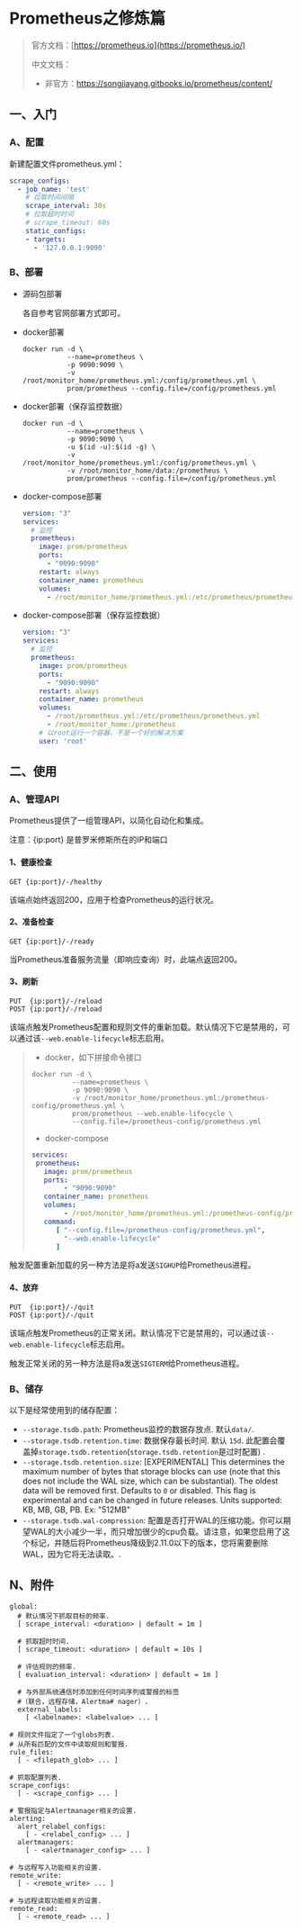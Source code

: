 # Prometheus之修炼篇

> 官方文档：[https://prometheus.io](https://prometheus.io/)
>
> 中文文档：
>
> - 非官方：https://songjiayang.gitbooks.io/prometheus/content/ 

## 一、入门
### A、配置

新建配置文件prometheus.yml：

```yml
scrape_configs:
  - job_name: 'test'
    # 拉取时间间隔
    scrape_interval: 30s
    # 拉取超时时间
    # scrape_timeout: 60s
    static_configs:
    - targets:
      - '127.0.0.1:9090' 
```
### B、部署

- 源码包部署

  各自参考官网部署方式即可。

- docker部署

  ```shell
  docker run -d \
             --name=prometheus \
             -p 9090:9090 \
             -v /root/monitor_home/prometheus.yml:/config/prometheus.yml \
             prom/prometheus --config.file=/config/prometheus.yml
  ```
- docker部署（保存监控数据）

  ```shell
  docker run -d \
             --name=prometheus \
             -p 9090:9090 \
             -u $(id -u):$(id -g) \
             -v /root/monitor_home/prometheus.yml:/config/prometheus.yml \
             -v /root/monitor_home/data:/prometheus \
             prom/prometheus --config.file=/config/prometheus.yml
  ```
  
- docker-compose部署

  ```yml
  version: "3"
  services: 
    # 监控
    prometheus:
      image: prom/prometheus
      ports:
        - "9090:9090"  
      restart: always 
      container_name: prometheus
      volumes:  
        - /root/monitor_home/prometheus.yml:/etc/prometheus/prometheus.yml
  ```
  
- docker-compose部署（保存监控数据）
  
  
  ```yml
  version: "3"
  services: 
    # 监控
    prometheus:
      image: prom/prometheus
      ports:
        - "9090:9090"  
      restart: always 
      container_name: prometheus
      volumes:  
        - /root/prometheus.yml:/etc/prometheus/prometheus.yml
        - /root/monitor_home:/prometheus
      # 以root运行一个容器，不是一个好的解决方案      
      user: 'root'
  ```
  
## 二、使用

### A、管理API

Prometheus提供了一组管理API，以简化自动化和集成。

注意：{ip:port} 是普罗米修斯所在的IP和端口

#### 1、健康检查

```
GET {ip:port}/-/healthy
```

该端点始终返回200，应用于检查Prometheus的运行状况。

#### 2、准备检查

```
GET {ip:port}/-/ready
```

当Prometheus准备服务流量（即响应查询）时，此端点返回200。

#### 3、刷新

```
PUT  {ip:port}/-/reload
POST {ip:port}/-/reload
```

该端点触发Prometheus配置和规则文件的重新加载。默认情况下它是禁用的，可以通过该`--web.enable-lifecycle`标志启用。

> - docker，如下拼接命令接口
>
> ```shell
> docker run -d \
>           --name=prometheus \
>           -p 9090:9090 \
>           -v /root/monitor_home/prometheus.yml:/prometheus-config/prometheus.yml \
>           prom/prometheus --web.enable-lifecycle \
>           --config.file=/prometheus-config/prometheus.yml
> ```
>
> - docker-compose
>
> ```yml
> services: 
>  prometheus:
>    image: prom/prometheus
>    ports:
>         - "9090:9090"
>    container_name: prometheus
>    volumes:
>         - /root/monitor_home/prometheus.yml:/prometheus-config/prometheus.yml
>    command:
>       [ "--config.file=/prometheus-config/prometheus.yml",
>         "--web.enable-lifecycle"
>       ]
> ```

触发配置重新加载的另一种方法是将a发送`SIGHUP`给Prometheus进程。

#### 4、放弃

```
PUT  {ip:port}/-/quit
POST {ip:port}/-/quit
```

该端点触发Prometheus的正常关闭。默认情况下它是禁用的，可以通过该`--web.enable-lifecycle`标志启用。

触发正常关闭的另一种方法是将a发送`SIGTERM`给Prometheus进程。

### B、储存

以下是经常使用到的储存配置：

- `--storage.tsdb.path`: Prometheus监控的数据存放点. 默认`data/`.
- `--storage.tsdb.retention.time`: 数据保存最长时间. 默认 `15d`. 此配置会覆盖掉`storage.tsdb.retention`(`storage.tsdb.retention`是过时配置) .
- `--storage.tsdb.retention.size`: [EXPERIMENTAL] This determines the maximum number of bytes that storage blocks can use (note that this does not include the WAL size, which can be substantial). The oldest data will be removed first. Defaults to `0` or disabled. This flag is experimental and can be changed in future releases. Units supported: KB, MB, GB, PB. Ex: "512MB"
- `--storage.tsdb.wal-compression`: 配置是否打开WAL的压缩功能。你可以期望WAL的大小减少一半，而只增加很少的cpu负载。请注意，如果您启用了这个标记，并随后将Prometheus降级到2.11.0以下的版本，您将需要删除WAL，因为它将无法读取。.

## N、附件

```properties
global:
  # 默认情况下抓取目标的频率.
  [ scrape_interval: <duration> | default = 1m ]

  # 抓取超时时间.
  [ scrape_timeout: <duration> | default = 10s ]

  # 评估规则的频率.
  [ evaluation_interval: <duration> | default = 1m ]

  # 与外部系统通信时添加到任何时间序列或警报的标签
  #（联合，远程存储，Alertma# nager）.
  external_labels:
    [ <labelname>: <labelvalue> ... ]

# 规则文件指定了一个globs列表. 
# 从所有匹配的文件中读取规则和警报.
rule_files:
  [ - <filepath_glob> ... ]

# 抓取配置列表.
scrape_configs:
  [ - <scrape_config> ... ]

# 警报指定与Alertmanager相关的设置.
alerting:
  alert_relabel_configs:
    [ - <relabel_config> ... ]
  alertmanagers:
    [ - <alertmanager_config> ... ]

# 与远程写入功能相关的设置.
remote_write:
  [ - <remote_write> ... ]

# 与远程读取功能相关的设置.
remote_read:
  [ - <remote_read> ... ]
```


